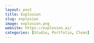 ```yaml
---
layout: post
title: Explosion
slug: explosion
image: explosion.png
website: https://explosion.ai/
categories: [Studio, Portfolio, Clean]
---
```

